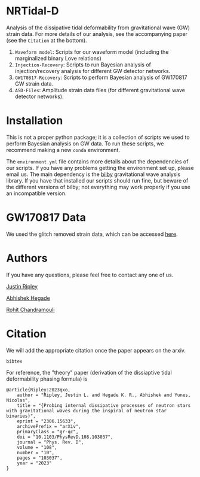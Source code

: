 # NRTidal-D

Analysis of the dissipative tidal deformability from gravitational wave (GW) strain data. 
For more details of our analysis, see the accompanying paper (see the `Citation` at the bottom). 

1. `Waveform model`: Scripts for our waveform model (including the marginalized binary Love relations) 
2. `Injection-Recovery`: Scripts to run Bayesian analysis of injection/recovery analysis for different GW detector networks.  
3. `GW170817-Recovery`: Scripts to perform Bayesian analysis of GW170817 GW strain data. 
3. `ASD-Files`: Amplitude strain data files (for different gravitational wave detector networks). 

# Installation

This is not a proper python package; it is a collection of scripts we used to perform Bayesian analysis on GW data. 
To run these scripts, we recommend making a new `conda` environment. 

The `environment.yml` file contains more details about the dependencies of our scripts.
If you have any problems getting the environment set up, please email us.
The main dependency is the [bilby](https://lscsoft.docs.ligo.org/bilby/) gravitational wave analysis library. 
If you have that installed our scripts should run fine, but beware of the different versions of bilby; not everything may work properly if you use an incompatible version.

# GW170817 Data 

We used the glitch removed strain data, which can be accessed [here](https://gwosc.org/events/GW170817/).

# Authors

If you have any questions, please feel free to contact any one of us. 

[Justin Ripley](https://github.com/JLRipley314)

[Abhishek Hegade](https://github.com/AbhiHegade) 

[Rohit Chandramouli](https://github.com/rsc496)

# Citation

We will add the appropriate citation once the paper appears on the arxiv.
```
bibtex 
```

For reference, the "theory" paper (derivation of the dissiaptive tidal deformability phasing formula) is
```
@article{Ripley:2023qxo,
    author = "Ripley, Justin L. and Hegade K. R., Abhishek and Yunes, Nicolas",
    title = "{Probing internal dissipative processes of neutron stars with gravitational waves during the inspiral of neutron star binaries}",
    eprint = "2306.15633",
    archivePrefix = "arXiv",
    primaryClass = "gr-qc",
    doi = "10.1103/PhysRevD.108.103037",
    journal = "Phys. Rev. D",
    volume = "108",
    number = "10",
    pages = "103037",
    year = "2023"
}
``` 
